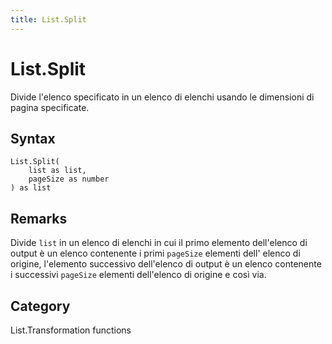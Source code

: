 ```yaml
---
title: List.Split
---
```


# List.Split


Divide l&#39;elenco specificato in un elenco di elenchi usando le dimensioni di pagina specificate.


## Syntax

```powerquery
List.Split(
    list as list,
    pageSize as number
) as list
```


## Remarks

Divide <code>list</code> in un elenco di elenchi in cui il primo elemento dell'elenco di output è un elenco contenente i primi <code>pageSize</code> elementi dell' elenco di origine, l'elemento successivo dell'elenco di output è un elenco contenente i successivi <code>pageSize</code> elementi dell'elenco di origine e così via.



## Category
List.Transformation functions
